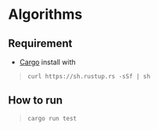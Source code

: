 # Algorithms

## Requirement
- [Cargo](https://doc.rust-lang.org/cargo/index.html) install with
> `curl https://sh.rustup.rs -sSf | sh`

## How to run
> `cargo run test`